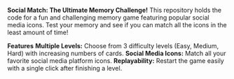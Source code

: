 **Social Match: The Ultimate Memory Challenge!**
This repository holds the code for a fun and challenging memory game featuring popular social media icons. Test your memory and see if you can match all the icons in the least amount of time!

**Features**
**Multiple Levels:** Choose from 3 difficulty levels (Easy, Medium, Hard) with increasing numbers of cards.
**Social Media Icons:** Match all your favorite social media platform icons.
**Replayability:** Restart the game easily with a single click after finishing a level.
